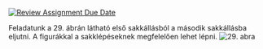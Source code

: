 [![Review Assignment Due Date](https://classroom.github.com/assets/deadline-readme-button-24ddc0f5d75046c5622901739e7c5dd533143b0c8e959d652212380cedb1ea36.svg)](https://classroom.github.com/a/XbZw8B6J)

Feladatunk a 29. ábrán látható első sakkállásból a második sakkállásba eljutni. A figurákkal a sakklépéseknek megfelelően lehet lépni.
![29. abra](https://i.imgur.com/eQ9lhCu.png)
